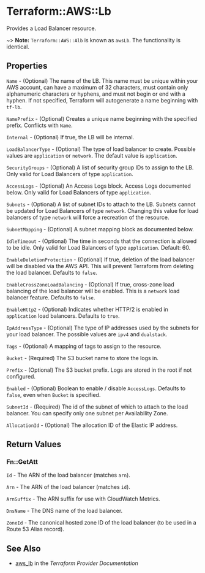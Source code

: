 # Terraform::AWS::Lb

Provides a Load Balancer resource.

~> **Note:** `Terraform::AWS::Alb` is known as `awsLb`. The functionality is identical.

## Properties

`Name` - (Optional) The name of the LB. This name must be unique within your AWS account, can have a maximum of 32 characters, must contain only alphanumeric characters or hyphens, and must not begin or end with a hyphen. If not specified, Terraform will autogenerate a name beginning with `tf-lb`.

`NamePrefix` - (Optional) Creates a unique name beginning with the specified prefix. Conflicts with `Name`.

`Internal` - (Optional) If true, the LB will be internal.

`LoadBalancerType` - (Optional) The type of load balancer to create. Possible values are `application` or `network`. The default value is `application`.

`SecurityGroups` - (Optional) A list of security group IDs to assign to the LB. Only valid for Load Balancers of type `application`.

`AccessLogs` - (Optional) An Access Logs block. Access Logs documented below. Only valid for Load Balancers of type `application`.

`Subnets` - (Optional) A list of subnet IDs to attach to the LB. Subnets cannot be updated for Load Balancers of type `network`. Changing this value for load balancers of type `network` will force a recreation of the resource.

`SubnetMapping` - (Optional) A subnet mapping block as documented below.

`IdleTimeout` - (Optional) The time in seconds that the connection is allowed to be idle. Only valid for Load Balancers of type `application`. Default: 60.

`EnableDeletionProtection` - (Optional) If true, deletion of the load balancer will be disabled via the AWS API. This will prevent Terraform from deleting the load balancer. Defaults to `false`.

`EnableCrossZoneLoadBalancing` - (Optional) If true, cross-zone load balancing of the load balancer will be enabled. This is a `network` load balancer feature. Defaults to `false`.

`EnableHttp2` - (Optional) Indicates whether HTTP/2 is enabled in `application` load balancers. Defaults to `true`.

`IpAddressType` - (Optional) The type of IP addresses used by the subnets for your load balancer. The possible values are `ipv4` and `dualstack`.

`Tags` - (Optional) A mapping of tags to assign to the resource.

`Bucket` - (Required) The S3 bucket name to store the logs in.

`Prefix` - (Optional) The S3 bucket prefix. Logs are stored in the root if not configured.

`Enabled` - (Optional) Boolean to enable / disable `AccessLogs`. Defaults to `false`, even when `Bucket` is specified.

`SubnetId` - (Required) The id of the subnet of which to attach to the load balancer. You can specify only one subnet per Availability Zone.

`AllocationId` - (Optional) The allocation ID of the Elastic IP address.


## Return Values

### Fn::GetAtt

`Id` - The ARN of the load balancer (matches `arn`).

`Arn` - The ARN of the load balancer (matches `id`).

`ArnSuffix` - The ARN suffix for use with CloudWatch Metrics.

`DnsName` - The DNS name of the load balancer.

`ZoneId` - The canonical hosted zone ID of the load balancer (to be used in a Route 53 Alias record).

## See Also

* [aws_lb](https://www.terraform.io/docs/providers/aws/r/lb.html) in the _Terraform Provider Documentation_